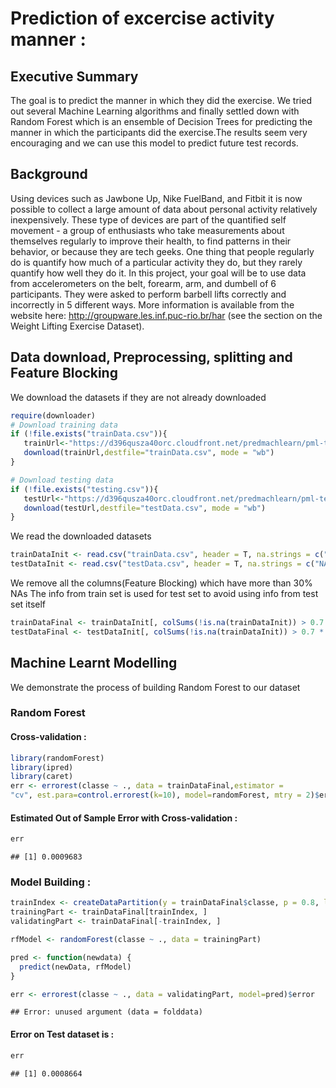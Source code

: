 Prediction of excercise activity manner :
========================================================


## Executive Summary
The goal is to predict the manner in which they did the exercise. We tried out several Machine Learning algorithms and finally settled down with Random Forest which is an ensemble of Decision Trees for predicting the manner in which the participants did the exercise.The results seem very encouraging and we can use this model to predict future test records.

## Background
Using devices such as Jawbone Up, Nike FuelBand, and Fitbit it is now possible to collect a large amount of data about personal activity relatively inexpensively. These type of devices are part of the quantified self movement - a group of enthusiasts who take measurements about themselves regularly to improve their health, to find patterns in their behavior, or because they are tech geeks. One thing that people regularly do is quantify how much of a particular activity they do, but they rarely quantify how well they do it. In this project, your goal will be to use data from accelerometers on the belt, forearm, arm, and dumbell of 6 participants. They were asked to perform barbell lifts correctly and incorrectly in 5 different ways. More information is available from the website here: http://groupware.les.inf.puc-rio.br/har (see the section on the Weight Lifting Exercise Dataset). 

## Data download, Preprocessing, splitting and Feature Blocking

We download the datasets if they are not already downloaded

```r
require(downloader)
# Download training data
if (!file.exists("trainData.csv")){
   trainUrl<-"https://d396qusza40orc.cloudfront.net/predmachlearn/pml-training.csv"
   download(trainUrl,destfile="trainData.csv", mode = "wb")
}

# Download testing data
if (!file.exists("testing.csv")){
   testUrl<-"https://d396qusza40orc.cloudfront.net/predmachlearn/pml-testing.csv"
   download(testUrl,destfile="testData.csv", mode = "wb")
}
```

We read the downloaded datasets

```r
trainDataInit <- read.csv("trainData.csv", header = T, na.strings = c("NA", ""))
testDataInit <- read.csv("testData.csv", header = T, na.strings = c("NA", ""))
```

We remove all the columns(Feature Blocking) which have more than 30% NAs 
The info from train set is used for test set to avoid using info from test set itself

```r
trainDataFinal <- trainDataInit[, colSums(!is.na(trainDataInit)) > 0.7 * nrow(trainDataInit)]
testDataFinal <- testDataInit[, colSums(!is.na(trainDataInit)) > 0.7 * nrow(trainDataInit)]
```

## Machine Learnt Modelling
We demonstrate the process of building Random Forest to our dataset

### Random Forest

#### Cross-validation :

```r
library(randomForest)
library(ipred)
library(caret)
err <- errorest(classe ~ ., data = trainDataFinal,estimator =
"cv", est.para=control.errorest(k=10), model=randomForest, mtry = 2)$error
```

#### Estimated Out of Sample Error with Cross-validation :

```r
err
```

```
## [1] 0.0009683
```

### Model Building :

```r
trainIndex <- createDataPartition(y = trainDataFinal$classe, p = 0.8, list = FALSE)
trainingPart <- trainDataFinal[trainIndex, ]
validatingPart <- trainDataFinal[-trainIndex, ]  

rfModel <- randomForest(classe ~ ., data = trainingPart)

pred <- function(newdata) {
  predict(newData, rfModel)
}

err <- errorest(classe ~ ., data = validatingPart, model=pred)$error
```

```
## Error: unused argument (data = folddata)
```

#### Error on Test dataset is :


```r
err
```

```
## [1] 0.0008664
```
